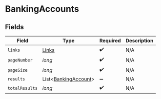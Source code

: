 # BankingAccounts


## Fields

| Field                                                         | Type                                                          | Required                                                      | Description                                                   |
| ------------------------------------------------------------- | ------------------------------------------------------------- | ------------------------------------------------------------- | ------------------------------------------------------------- |
| `links`                                                       | [Links](../../models/shared/Links.md)                         | :heavy_check_mark:                                            | N/A                                                           |
| `pageNumber`                                                  | *long*                                                        | :heavy_check_mark:                                            | N/A                                                           |
| `pageSize`                                                    | *long*                                                        | :heavy_check_mark:                                            | N/A                                                           |
| `results`                                                     | List<[BankingAccount](../../models/shared/BankingAccount.md)> | :heavy_minus_sign:                                            | N/A                                                           |
| `totalResults`                                                | *long*                                                        | :heavy_check_mark:                                            | N/A                                                           |